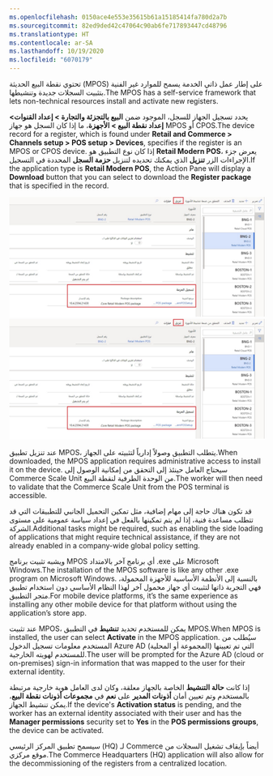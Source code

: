 ```yaml
---
ms.openlocfilehash: 0150ace4e553e35615b61a15185414fa780d2a7b
ms.sourcegitcommit: 82ed9ded42c47064c90ab6fe717893447cd48796
ms.translationtype: HT
ms.contentlocale: ar-SA
ms.lasthandoff: 10/19/2020
ms.locfileid: "6070179"
---
```

<span data-ttu-id="f3027-101">تحتوي نقطة البيع الحديثة (MPOS) على إطار عمل ذاتي الخدمة يسمح للموارد غير الفنية بتثبيت السجلات جديدة وتنشيطها.</span><span class="sxs-lookup"><span data-stu-id="f3027-101">The MPOS has a self-service framework that lets non-technical resources install and activate new registers.</span></span> 

<span data-ttu-id="f3027-102">يحدد تسجيل الجهاز للسجل، الموجود ضمن **البيع بالتجزئة والتجارة > إعداد القنوات> إعداد نقطة البيع > الأجهزة**، ما إذا كان السجل هو جهاز MPOS أو CPOS.</span><span class="sxs-lookup"><span data-stu-id="f3027-102">The device record for a register, which is found under **Retail and Commerce > Channels setup > POS setup > Devices**, specifies if the register is an MPOS or CPOS device.</span></span> <span data-ttu-id="f3027-103">إذا كان نوع التطبيق هو **Retail Modern POS**، يعرض جزء الإجراءات الزر **تنزيل** الذي يمكنك تحديده لتنزيل **حزمة السجل** المحددة في التسجيل.</span><span class="sxs-lookup"><span data-stu-id="f3027-103">If the application type is **Retail Modern POS**, the Action Pane will display a **Download** button that you can select to download the **Register package** that is specified in the record.</span></span>  
  
<span data-ttu-id="f3027-104">[ ![لقطه شاشة لوظيفة التنزيل في صفحة الأجهزة](../media/download-ssm.jpg) ](../media/download-ssm.jpg#lightbox)</span><span class="sxs-lookup"><span data-stu-id="f3027-104">[ ![Screenshot of the download function on the  Devices page](../media/download-ssm.jpg) ](../media/download-ssm.jpg#lightbox)</span></span>


<span data-ttu-id="f3027-105">عند تنزيل تطبيق MPOS، يتطلب التطبيق وصولاً إدارياً لتثبيته على الجهاز.</span><span class="sxs-lookup"><span data-stu-id="f3027-105">When downloaded, the MPOS application requires administrative access to install it on the device.</span></span> <span data-ttu-id="f3027-106">سيحتاج العامل حينئذ إلى التحقق من إمكانية الوصول إلى Commerce Scale Unit من الوحدة الطرفية لنقطة البيع.</span><span class="sxs-lookup"><span data-stu-id="f3027-106">The worker will then need to validate that the Commerce Scale Unit from the POS terminal is accessible.</span></span> 

<span data-ttu-id="f3027-107">قد تكون هناك حاجة إلى مهام إضافية، مثل تمكين التحميل الجانبي للتطبيقات التي قد تتطلب مساعدة فنية، إذا لم يتم تمكينها بالفعل في إعداد سياسة عمومية على مستوى الشركة.</span><span class="sxs-lookup"><span data-stu-id="f3027-107">Additional tasks might be required, such as enabling the side loading of applications that might require technical assistance, if they are not already enabled in a company-wide global policy setting.</span></span> 

<span data-ttu-id="f3027-108">ويشبه تثبيت برنامج MPOS أي برنامج آخر بالامتداد ‎.exe على Microsoft Windows.</span><span class="sxs-lookup"><span data-stu-id="f3027-108">The installation of the MPOS software is like any other .exe program on Microsoft Windows.</span></span> <span data-ttu-id="f3027-109">بالنسبة إلى الأنظمة الأساسية للأجهزة المحمولة، فهي التجربة ذاتها لتثبيت أي جهاز محمول آخر لهذا النظام الأساسي دون استخدام تطبيق متجر التطبيق.</span><span class="sxs-lookup"><span data-stu-id="f3027-109">For mobile device platforms, it’s the same experience as installing any other mobile device for that platform without using the application’s store app.</span></span> 

<span data-ttu-id="f3027-110">عند تثبيت MPOS، يمكن للمستخدم تحديد **تنشيط** في التطبيق MPOS.</span><span class="sxs-lookup"><span data-stu-id="f3027-110">When MPOS is installed, the user can select **Activate** in the MPOS application.</span></span> <span data-ttu-id="f3027-111">سيُطلب من المستخدم معلومات تسجيل الدخول Azure AD (المجموعة أو المحلية) التي تم تعيينها للمستخدم لهويته الخارجية.</span><span class="sxs-lookup"><span data-stu-id="f3027-111">The user will be prompted for the Azure AD (cloud or on-premises) sign-in information that was mapped to the user for their external identity.</span></span>  

<span data-ttu-id="f3027-112">إذا كانت **حالة التنشيط** الخاصة بالجهاز معلقة، وكان لدى العامل هوية خارجية مرتبطة بالمستخدم وتم تعيين أمان **أذونات المدير** على **نعم** في **مجموعات أذونات نقطة البيع**، يمكن تنشيط الجهاز.</span><span class="sxs-lookup"><span data-stu-id="f3027-112">If the device's **Activation status** is pending, and the worker has an external identity associated with their user and has the **Manager permissions** security set to **Yes** in the **POS permissions groups**, the device can be activated.</span></span> 

<span data-ttu-id="f3027-113">سيسمح تطبيق المركز الرئيسي (HQ) لـ Commerce أيضاً بإيقاف تشغيل السجلات من موقع مركزي.</span><span class="sxs-lookup"><span data-stu-id="f3027-113">The Commerce Headquarters (HQ) application will also allow for the decommissioning of the registers from a centralized location.</span></span> 

